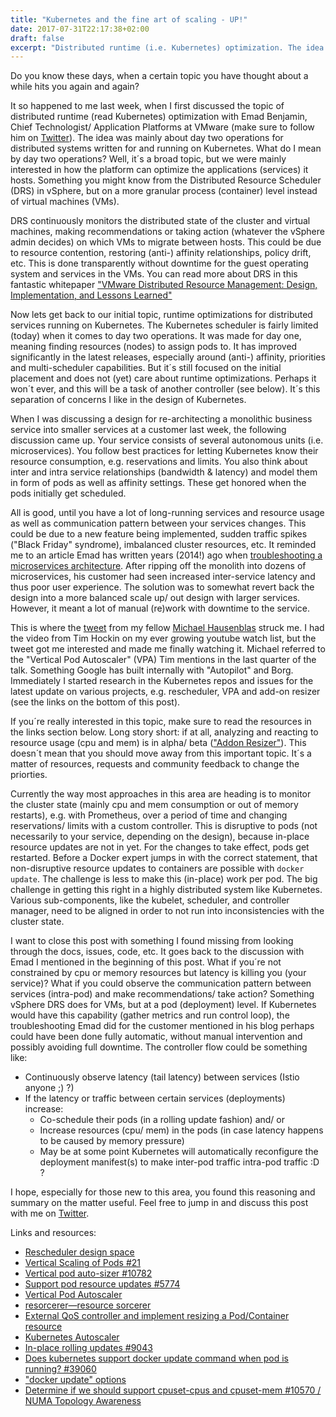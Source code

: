 ```yaml
---
title: "Kubernetes and the fine art of scaling - UP!"
date: 2017-07-31T22:17:38+02:00
draft: false
excerpt: "Distributed runtime (i.e. Kubernetes) optimization. The idea was mainly about day two operations for distributed systems written for and running on Kubernetes. We were mainly interested in how the platform can optimize the applications (services) it hosts. [continue to read]"
---
```


Do you know these days, when a certain topic you have thought about a while hits you again and again? 

It so happened to me last week, when I first discussed the topic of distributed runtime (read Kubernetes) optimization with Emad Benjamin, Chief Technologist/ Application Platforms at VMware (make sure to follow him on [Twitter](https://twitter.com/vmjavabook)). The idea was mainly about day two operations for distributed systems written for and running on Kubernetes. What do I mean by day two operations? Well, it´s a broad topic, but we were mainly interested in how the platform can optimize the applications (services) it hosts. Something you might know from the Distributed Resource Scheduler (DRS) in vSphere, but on a more granular process (container) level instead of virtual machines (VMs). 

DRS continuously monitors the distributed state of the cluster and virtual machines, making recommendations or taking action (whatever the vSphere admin decides) on which VMs to migrate between hosts. This could be due to resource contention, restoring (anti-) affinity relationships, policy drift, etc. This is done transparently without downtime for the guest operating system and services in the VMs. You can read more about DRS in this fantastic whitepaper ["VMware Distributed Resource Management: Design, Implementation, and Lessons Learned"](https://labs.vmware.com/vmtj/vmware-distributed-resource-management-design-implementation-and-lessons-learned)

Now lets get back to our initial topic, runtime optimizations for distributed services running on Kubernetes. The Kubernetes scheduler is fairly limited (today) when it comes to day two operations. It was made for day one, meaning finding resources (nodes) to assign pods to. It has improved significantly in the latest releases, especially around (anti-) affinity, priorities and multi-scheduler capabilities. But it´s still focused on the initial placement and does not (yet) care about runtime optimizations. Perhaps it won´t ever, and this will be a task of another controller (see below). It´s this separation of concerns I like in the design of Kubernetes. 

When I was discussing a design for re-architecting a monolithic business service into smaller services at a customer last week, the following discussion came up. Your service consists of several autonomous units (i.e. microservices). You follow best practices for letting Kubernetes know their resource consumption, e.g. reservations and limits. You also think about inter and intra service relationships (bandwidth & latency) and model them in form of pods as well as affinity settings. These get honored when the pods initially get scheduled.

All is good, until you have a lot of long-running services and resource usage as well as communication pattern between your services changes. This could be due to a new feature being implemented, sudden traffic spikes ("Black Friday" syndrome), imbalanced cluster resources, etc. It reminded me to an article Emad has written years (2014!) ago when [troubleshooting a microservices architecture](https://vmjava.wordpress.com/2014/08/15/practical-microservice-architecture-and-implementation-considerations/). After ripping off the monolith into dozens of microservices, his customer had seen increased inter-service latency and thus poor user experience. The solution was to somewhat revert back the design into a more balanced scale up/ out design with larger services. However, it meant a lot of manual (re)work with downtime to the service.

This is where the [tweet](https://twitter.com/mhausenblas/status/889851241702055936) from my fellow [Michael Hausenblas](https://twitter.com/mhausenblas) struck me. I had the video from Tim Hockin on my ever growing youtube watch list, but the tweet got me interested and made me finally watching it. Michael referred to the "Vertical Pod Autoscaler" (VPA) Tim mentions in the last quarter of the talk. Something Google has built internally with "Autopilot" and Borg. Immediately I started research in the Kubernetes repos and issues for the latest update on various projects, e.g. rescheduler, VPA and add-on resizer (see the links on the bottom of this post).

If you´re really interested in this topic, make sure to read the resources in the links section below. Long story short: if at all, analyzing and reacting to resource usage (cpu and mem) is in alpha/ beta (["Addon Resizer"](https://github.com/kubernetes/autoscaler/tree/master/addon-resizer)). This doesn´t mean that you should move away from this important topic. It´s a matter of resources, requests and community feedback to change the priorties. 

Currently the way most approaches in this area are heading is to monitor the cluster state (mainly cpu and mem consumption or out of memory restarts), e.g. with Prometheus, over a period of time and changing reservations/ limits with a custom controller. This is disruptive to pods (not necessarily to your service, depending on the design), because in-place resource updates are not in yet. For the changes to take effect, pods get restarted. Before a Docker expert jumps in with the correct statement, that non-disruptive resource updates to containers are possible with `docker update`. The challenge is less to make this (in-place) work per pod. The big challenge in getting this right in a highly distributed system like Kubernetes. Various sub-components, like the kubelet, scheduler, and controller manager, need to be aligned in order to not run into inconsistencies with the cluster state.

I want to close this post with something I found missing from looking through the docs, issues, code, etc. It goes back to the discussion with Emad I mentioned in the beginning of this post. What if you´re not constrained by cpu or memory resources but latency is killing you (your service)? What if you could observe the communication pattern between services (intra-pod) and make recommendations/ take action? Something vSphere DRS does for VMs, but at a pod (deployment) level. If Kubernetes would have this capability (gather metrics and run control loop), the troubleshooting Emad did for the customer mentioned in his blog perhaps could have been done fully automatic, without manual intervention and possibly avoiding full downtime. The controller flow could be something like:

- Continuously observe latency (tail latency) between services (Istio anyone ;) ?)
- If the latency or traffic between certain services (deployments) increase:
  - Co-schedule their pods (in a rolling update fashion) and/ or
  - Increase resources (cpu/ mem) in the pods (in case latency happens to be caused by memory pressure)
  - May be at some point Kubernetes will automatically reconfigure the deployment manifest(s) to make inter-pod traffic intra-pod traffic :D ? 

I hope, especially for those new to this area, you found this reasoning and summary on the matter useful. Feel free to jump in and discuss this post with me on [Twitter](https://twitter.com/embano1). 

Links and resources:

- [Rescheduler design space](https://github.com/kubernetes/community/blob/795d951bba8bad8bcb67feacc18d741eac8c3597/contributors/design-proposals/rescheduler.md)
- [Vertical Scaling of Pods #21](https://github.com/kubernetes/features/issues/21)
- [Vertical pod auto-sizer #10782](https://github.com/kubernetes/kubernetes/issues/10782) 
- [Support pod resource updates #5774](https://github.com/kubernetes/kubernetes/issues/5774)
- [Vertical Pod Autoscaler](https://github.com/kgrygiel/community/blob/581de636e38399b1d15342b46402c68f8690e91d/contributors/design-proposals/vertical-pod-autoscaler.md)
- [resorcerer—resource sorcerer](https://github.com/mhausenblas/resorcerer)
- [External QoS controller and implement resizing a Pod/Container resource](https://github.com/kubernetes/kubernetes/issues/28316)
- [Kubernetes Autoscaler](https://github.com/kubernetes/autoscaler)
- [In-place rolling updates #9043](https://github.com/kubernetes/kubernetes/issues/9043)
- [Does kubernetes support docker update command when pod is running? #39060](https://github.com/kubernetes/kubernetes/issues/39060)
- ["docker update" options](https://docs.docker.com/engine/reference/commandline/update/#options)
- [Determine if we should support cpuset-cpus and cpuset-mem #10570 / NUMA Topology Awareness](https://github.com/kubernetes/kubernetes/issues/10570)